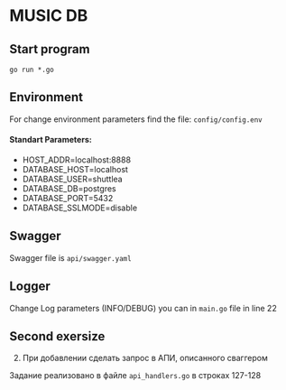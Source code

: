 #  MUSIC DB

## Start program

`go run *.go`

## Environment

For change environment parameters find the file: `config/config.env`

#### Standart Parameters:

- HOST_ADDR=localhost:8888
- DATABASE_HOST=localhost
- DATABASE_USER=shuttlea 
- DATABASE_DB=postgres
- DATABASE_PORT=5432
- DATABASE_SSLMODE=disable

## Swagger

Swagger file is `api/swagger.yaml`

## Logger

Change Log parameters (INFO/DEBUG) you can in `main.go` file in line 22

## Second exersize

2. При добавлении сделать запрос в АПИ, описанного сваггером

Задание реализовано в файле `api_handlers.go` в строках 127-128
